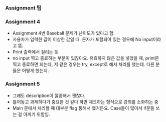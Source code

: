 ### Assignment 팁

### Assignment 4

- Assignment 4번 Baseball 문제가 난이도가 있다고 함.
- 사용자가 입력한 값이 이상한 값일 때. 문자가 포함되어 있는 경우에 No input이라고 뜸.
- Print 출력에서 걸리는 듯.
- no input 찍고 종료하는 부분이 있잖아요. 유효하지 않은 값을 넣었을 때, print문 찍고 종료하면 되는데, 저 같은 경우는 try, except로 해서 처리를 했는데. 다른 분들은 어떻게 했는지.

### Assignment 5

- 그래도 description이 깔끔해서 괜찮다.
- 틀어놓고 과제하다가 중요한 것 같다 하면 체크하는 형식으로 강의를 소화하는 중
- Main 문에서 처리할 때 대부분 flag 통해서 했거든요. Case들이 많아서 if문들 쓰는 걸 아끼기 위함임.
